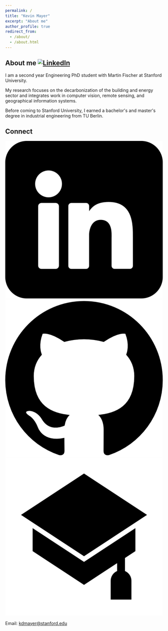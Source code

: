 ```yaml
---
permalink: /
title: "Kevin Mayer"
excerpt: "About me"
author_profile: true
redirect_from: 
  - /about/
  - /about.html
---
```

  
## About me [![LinkedIn](https://i.stack.imgur.com/gVE0j.png)](https://www.linkedin.com/in/kevin-mayer-32619ab5/)

I am a second year Engineering PhD student with Martin Fischer at Stanford University.

My research focuses on the decarbonization of the building and energy sector and integrates work in computer vision, remote sensing, and geographical information systems.

Before coming to Stanford University, I earned a bachelor's and master's degree in industrial engineering from TU Berlin.

## Connect

[![](https://github.com/kdmayer/kdmayer.github.io/blob/master/images/linkedin.png)](https://www.linkedin.com/in/kevin-mayer-32619ab5/) [![](https://github.com/kdmayer/kdmayer.github.io/blob/master/images/github.png)](https://github.com/kdmayer) [![](https://github.com/kdmayer/kdmayer.github.io/blob/master/images/graduation-cap.png)](https://scholar.google.com/citations?user=rdxZ30UAAAAJ&hl=de)

Email: kdmayer@stanford.edu